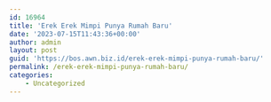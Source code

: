```yaml
---
id: 16964
title: 'Erek Erek Mimpi Punya Rumah Baru'
date: '2023-07-15T11:43:36+00:00'
author: admin
layout: post
guid: 'https://bos.awn.biz.id/erek-erek-mimpi-punya-rumah-baru/'
permalink: /erek-erek-mimpi-punya-rumah-baru/
categories:
    - Uncategorized
---
```


